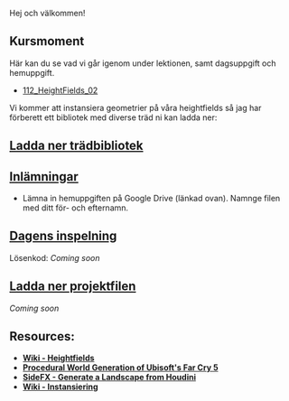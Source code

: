 Hej och välkommen!

## Kursmoment
Här kan du se vad vi går igenom under lektionen, samt dagsuppgift och hemuppgift.

* [112_HeightFields_02](https://github.com/Studio-Konkret/Technical-Direction/tree/main/Kursmoment/112_Heightfields_02)

Vi kommer att instansiera geometrier på våra heightfields så jag har förberett ett bibliotek med diverse träd ni kan ladda ner:

## [Ladda ner trädbibliotek](https://drive.google.com/file/d/15vDCtLWq2D80D21SNsQdxk7OTMiR3eAC/view?usp=drive_link)

## [Inlämningar](https://drive.google.com/drive/folders/1Xtav1vNc5xot-4UZH8K4UncOpoASECVR?usp=sharing)

- Lämna in hemuppgiften på Google Drive (länkad ovan). Namnge filen med ditt för- och efternamn.

## [Dagens inspelning](https://zoom.us/rec/share/QaPRWFD93QZRkdduEKGMYBgT3iX8MamLLG7XlZVG-OvjOyxd9LTUG-0zzC9PXks.UjbqSP-ThIV79hA7)

Lösenkod: *Coming soon*

## <a href="https://raw.githubusercontent.com/Studio-Konkret/Technical-Direction/main/Nackademin/T3D24/Houdini%20och%20Procedurella%20Milj%C3%B6er%201/DAG_11/DAG_11.rar" target="_blank">Ladda ner projektfilen</a>

*Coming soon*

## Resources:
- [**Wiki - Heightfields**](https://github.com/Studio-Konkret/Technical-Direction/wiki/HeightFields)
- [**Procedural World Generation of Ubisoft's Far Cry 5**](https://vimeo.com/273986776)
- [**SideFX - Generate a Landscape from Houdini**](https://www.sidefx.com/docs/houdini/unreal/landscape/generate.html)
- [**Wiki - Instansiering**](https://github.com/Studio-Konkret/Technical-Direction/wiki/Instansiering)
